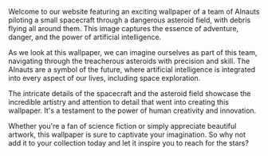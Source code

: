 <!--
Write me content for website with wallpaper "A team of AInauts piloting a small spacecraft through a dangerous asteroid field, with debris flying all around them."
-->

<!--font:Poppins-->

Welcome to our website featuring an exciting wallpaper of a team of AInauts piloting a small spacecraft through a dangerous asteroid field, with debris flying all around them. This image captures the essence of adventure, danger, and the power of artificial intelligence.

As we look at this wallpaper, we can imagine ourselves as part of this team, navigating through the treacherous asteroids with precision and skill. The AInauts are a symbol of the future, where artificial intelligence is integrated into every aspect of our lives, including space exploration.

The intricate details of the spacecraft and the asteroid field showcase the incredible artistry and attention to detail that went into creating this wallpaper. It's a testament to the power of human creativity and innovation.

Whether you're a fan of science fiction or simply appreciate beautiful artwork, this wallpaper is sure to captivate your imagination. So why not add it to your collection today and let it inspire you to reach for the stars?
